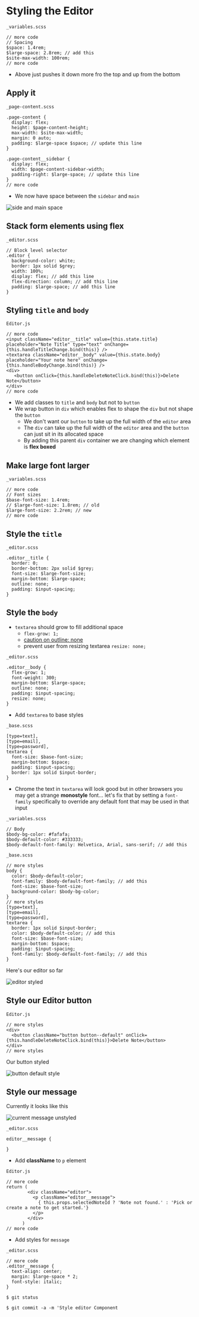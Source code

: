 # Styling the Editor
`_variables.scss`

```
// more code
// Spacing
$space: 1.4rem;
$large-space: 2.8rem; // add this
$site-max-width: 100rem;
// more code
```

* Above just pushes it down more fro the top and up from the bottom

## Apply it
`_page-content.scss`

```
.page-content {
  display: flex;
  height: $page-content-height;
  max-width: $site-max-width;
  margin: 0 auto;
  padding: $large-space $space; // update this line
}

.page-content__sidebar {
  display: flex;
  width: $page-content-sidebar-width;
  padding-right: $large-space; // update this line
}
// more code
```

* We now have space between the `sidebar` and `main`

![side and main space](https://i.imgur.com/XwqAhlB.png)

## Stack form elements using flex
`_editor.scss`

```
// Block level selector
.editor {
  background-color: white;
  border: 1px solid $grey;
  width: 100%;
  display: flex; // add this line
  flex-direction: column; // add this line
  padding: $large-space; // add this line
}
```

## Styling `title` and `body`
`Editor.js`

```
// more code
<input className="editor__title" value={this.state.title} placeholder="Note Title" type="text" onChange={this.handleTitleChange.bind(this)} />
<textarea className="editor__body" value={this.state.body} placeholder="Your note here" onChange={this.handleBodyChange.bind(this)} />
<div>
   <button onClick={this.handleDeleteNoteClick.bind(this)}>Delete Note</button>
</div>
// more code
```

* We add classes to `title` and `body` but not to `button`
* We wrap button in `div` which enables flex to shape the `div` but not shape the `button`
    - We don't want our `button` to take up the full width of the `editor` area
    - The `div` can take up the full width of the `editor` area and the `button` can just sit in its allocated space
    - By adding this parent `div` container we are changing which element is **flex boxed**

## Make large font larger
`_variables.scss`

```
// more code
// Font sizes
$base-font-size: 1.4rem;
// $large-font-size: 1.8rem; // old
$large-font-size: 2.2rem; // new
// more code
```

## Style the `title`
`_editor.scss`

```
.editor__title {
  border: 0;
  border-bottom: 2px solid $grey;
  font-size: $large-font-size;
  margin-bottom: $large-space;
  outline: none;
  padding: $input-spacing;
}
```

## Style the `body`

* `textarea` should grow to fill additional space
    - `flex-grow: 1;`
    - [caution on outline: none](http://www.outlinenone.com/)
    - prevent user from resizing textarea `resize: none;`

`_editor.scss`

```
.editor__body {
  flex-grow: 1;
  font-weight: 300;
  margin-bottom: $large-space;
  outline: none;
  padding: $input-spacing;
  resize: none;
}
```

* Add `textarea` to base styles

`_base.scss`

```
[type=text],
[type=email],
[type=password],
textarea {
  font-size: $base-font-size;
  margin-bottom: $space;
  padding: $input-spacing;
  border: 1px solid $input-border;
}
```

* Chrome the text in `textarea` will look good but in other browsers you may get a strange **monostyle** font... let's fix that by setting a `font-family` specifically to override any default font that may be used in that input

`_variables.scss`

```
// Body
$body-bg-color: #fafafa;
$body-default-color: #333333;
$body-default-font-family: Helvetica, Arial, sans-serif; // add this
```

`_base.scss`

```
// more styles
body {
  color: $body-default-color;
  font-family: $body-default-font-family; // add this
  font-size: $base-font-size;
  background-color: $body-bg-color;
}
// more styles
[type=text],
[type=email],
[type=password],
textarea {
  border: 1px solid $input-border;
  color: $body-default-color; // add this
  font-size: $base-font-size;
  margin-bottom: $space;
  padding: $input-spacing;
  font-family: $body-default-font-family; // add this
}
```

Here's our editor so far

![editor styled](https://i.imgur.com/Zx9qRbn.png)

## Style our Editor button
`Editor.js`

```
// more styles
<div>
  <button className="button button--default" onClick={this.handleDeleteNoteClick.bind(this)}>Delete Note</button>
</div>
// more styles
```

Our button styled

![button default style](https://i.imgur.com/XMGQhoz.png)

## Style our message
Currently it looks like this

![current message unstyled](https://i.imgur.com/OSQ9Jlp.png)

`_editor.scss`

```
editor__message {

}
```

* Add **className** to `p` element

`Editor.js`

```
// more code
return (
        <div className="editor">
          <p className="editor__message">
            { this.props.selectedNoteId ? 'Note not found.' : 'Pick or create a note to get started.'}
          </p>
        </div>
      )
// more code
```

* Add styles for `message`

`_editor.scss`

```
// more code
.editor__message {
  text-align: center;
  margin: $large-space * 2;
  font-style: italic;
}
```

`$ git status`

`$ git commit -a -m 'Style editor Component`
